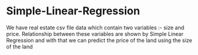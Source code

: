# Simple-Linear-Regression
We have real estate csv file data which contain two variables :- size and price. Relationship between these variables are shown by Simple Linear Regression and with that we can predict the price of the land using the size of the land
